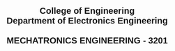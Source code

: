 <p align="center" style="font-family: Arial, sans-serif; font-size: 20px; font-weight: bold;">
College of Engineering<br>
Department of Electronics Engineering<br> <br>
MECHATRONICS ENGINEERING - 3201
</p>

<p align="center" style="font-family: Arial, sans-serif; font-size: 20px;
Second Semester, A.Y. 2023-2024

